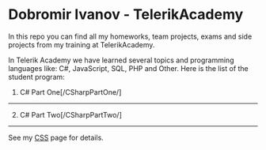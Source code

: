 Dobromir Ivanov - TelerikAcademy
============

In this repo you can find all my homeworks, team projects, exams and side projects from my training at TelerikAcademy.

In Telerik Academy we have learned several topics and programming languages like: C#, JavaScript, SQL, PHP and Other. Here is the list of the student program:

1. C# Part One[/CSharpPartOne/]
------------

2. C# Part Two[/CSharpPartTwo/]
------------

See my [CSS](/CSS/) page for details.   
